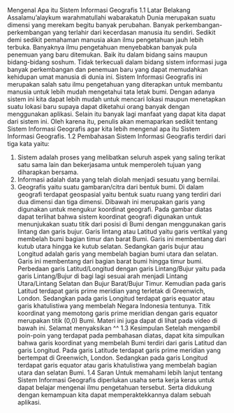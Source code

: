 Mengenal Apa itu Sistem Informasi Geografis
1.1	Latar Belakang
Assalamu’alaykum warahmatullahi wabarakatuh
	Dunia merupakan suatu dimensi yang merekam begitu banyak perubahan. Banyak perkembangan-perkembangan yang terlahir dari kecerdasan manusia itu sendiri. Sedikit demi sedikit pemahaman manusia akan ilmu pengetahuan jauh lebih terbuka. Banyaknya ilmu pengetahuan menyebabkan banyak pula penemuan yang baru ditemukan. Baik itu dalam bidang sains maupun bidang-bidang soshum. Tidak terkecuali dalam bidang sistem informasi juga banyak perkembangan dan penemuan baru yang dapat memudahkan kehidupan umat manusia di dunia ini.
	Sistem Informasi Geografis ini merupakan salah satu ilmu pengetahuan yang diterapkan untuk membantu manusia untuk lebih mudah mengetahui tata letak bumi. Dengan adanya sistem ini kita dapat lebih mudah untuk mencari lokasi maupun menetapkan suatu lokasi baru supaya dapat diketahui orang banyak dengan menggunakan aplikasi. Selain itu banyak lagi manfaat yang dapat kita dapat dari sistem ini.
	Oleh karena itu, penulis akan memaparkan sedikit tentang Sistem Informasi Geografis agar kita lebih mengenal apa itu Sistem Informasi Geografis.
1.2	Pembahasan
Sistem Informasi Geografis terdiri dari tiga kata yaitu:
1.	Sistem adalah proses yang melibatkan seluruh aspek  yang saling terikat satu sama lain dan bekerjasama untuk memperoleh tujuan yang diharapkan bersama.
2.	Informasi adalah data yang telah diolah menjadi sesuatu yang bernilai.
3.	Geografis yaitu suatu gambaran/citra dari bentuk bumi.
Di dalam geografi terdapat geospasial yaitu bentuk suatu ruang yang terdiri dari dua dimensi dan tiga dimensi. Dibawah ini merupakan garis yang digunakan untuk mengukur koordinat geografi.
Pada gambar diatas dapat terlihat bahwa sistem koordinat geografi digunakan untuk menunjukakan suatu titik dari posisi di Bumi dengan menggunakan garis lintang dan garis bujur.
Garis lintang atau Latitud yaitu garis vertikal yang membelah bumi bagian timur dan barat Bumi. Garis ini membentang dari kutub utara hingga ke kutub selatan. Sedangkan garis bujur atau Longitud adalah garis yang membelah bagian bumi utara dan selatan. Garis ini membentang dari bagian barat bumi hingga timur bumi.
Perbedaan garis Latitud/Longitud dengan garis Lintang/Bujur yaitu pada garis Lintang/Bujur di bagi lagi sesuai arah menjadi Lintang Utara/Lintang Selatan dan Bujur Barat/Bujur Timur. Kemudian pada garis Latitud terdapat garis prime meridian yang terletak di Greenwich, London. Sedangkan pada garis Longitud terdapat garis equator atau garis khatulistiwa yang membelah Negara Indonesia tentunya. Titik koordinat yang memotong garis prime meridian dengan garis equator merupakan titik (0,0) Bumi.
Materi ini juga dapat di lihat pada video di bawah ini. Selamat menyaksikan ^^
1.3	Kesimpulan
	Setelah mengambil poin-poin yang terdapat pada pembahasan diatas, dapat kita simpulkan bahwa garis koordinat yang membelah Bumi terdiri dari garis Latitud dan garis Longitud. Pada garis Latitude terdapat garis prime meridian yang bertempat di Greenwich, London. Sedangkan pada garis Longitud terdapat garis equator atau garis khatulistiwa yang membelah bagian utara dan selatan Bumi.
1.4	Saran
	Untuk memahami lebih lanjut tentang Sistem Informasi Geografis diperlukan usaha serta kerja keras untuk dapat belajar mengenai ilmu pengetahuan tersebut. Serta didukung dengan kemampuan kita dapat memperaktekkannya dalam sebuah aplikasi.